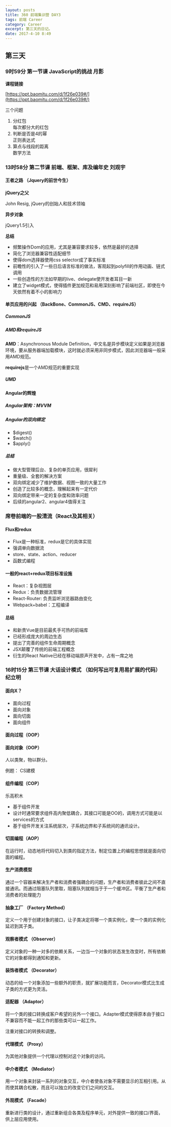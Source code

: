 ```yaml
---
layout: posts
title: 360 前端集训营 DAY3
tags: 前端 Career
category: Career
excerpt: 第三天的日记。
date: 2017-4-10 8:49
---
```


## 第三天

### 9时59分 第一节课 JavaScript的挑战 月影

**课程链接**  

[https://ppt.baomitu.com/d/1f26e039#/](https://ppt.baomitu.com/d/1f26e039#/)

三个问题

1. 分红包  
每次都分大的红包
2. 判断是否是4的幂  
正则表达式
3. 算点与线段的距离  
数学方法

### 13时58分 第二节课 前端、框架、库及编年史 刘观宇

#### 王者之路 （Jquery的前世今生）

**jQuery之父**

John Resig, jQuery的创始人和技术领袖

**异步对象**

jQuery1.5引入

**总结**

- 频繁操作Dom的应用，尤其是兼容要求较多，依然是最好的选择
- 简化了浏览器兼容性适配细节
- 使得dom选择器使用css selector成了事实标准
- 前瞻性的引入了一些日后语言标准的做法，客观起到polyfill的作用动画、链式调用
- 一些创造性的方法如早期的live、delegate使开发者耳目一新
- 建立了widget模式，使得插件更加规范和易用深刻影响了前端社区，即使在今天依然有着不小的影响力

#### 单页应用的兴起 （BackBone、CommonJS、CMD、requireJS）

##### CommonJS

##### AMD和requireJS

**AMD**：Asynchronous Module Definition，中文名是异步模块定义如果是浏览器环境，要从服务器端加载模块，这时就必须采用非同步模式，因此浏览器端一般采用AMD规范。

**requirejs**是一个AMD规范的重要实现

##### UMD

#### Angular的辉煌

##### Angular架构：MVVM

##### Angular的双向绑定

- $digest()
- $watch()
- $apply()

##### 总结

- 做大型管理后台、复杂的单页应用，很犀利
- 重量级、全套的解决方案
- 双向绑定减少了维护数据、视图一致的大量工作
- 创造了比较多的概念，理解起来有一定代价
- 双向绑定带来一定的复杂度和效率问题
- 后续的angular2、angular4值得关注

### 席卷前端的一股清流（React及其相关）

#### Flux和redux

- Flux是一种标准，redux是它的具体实现
- 强调单向数据流
- store、state、action、reducer
- 函数式编程

#### 一般的react+redux项目标准设施

- React：复杂视图层
- Redux：负责数据流管理
- React-Router: 负责监听浏览器路由变化
- Webpack+babel：工程编译

#### 总结

- 和新贵Vue是目前最炙手可热的前端库
- 已经形成庞大的周边生态
- 提出了完善的组件生命周期概念
- JSX颠覆了传统的前端工程概念
- 衍生的React Native已经在移动端原声开发中，占有一席之地

### 16时15分 第三节课 大话设计模式 （如何写出可复用易扩展的代码）纪立明

#### 面向X？

- 面向过程
- 面向对象
- 面向切面
- 面向组件


#### 面向过程（OOP）

#### 面向对象（OOP）

人以类聚，物以群分。

例题： CS建模

#### 组件编程（COP）

乐高积木

- 基于组件开发
- 设计时通常要求组件高内聚低耦合，其接口可能是OO的，调用方式可能是以services的方式
- 基于组件开发关注系统层次，子系统边界和子系统间的通讯设计。

#### 切面编程（AOP）

在运行时，动态地将代码切入到类的指定方法，制定位置上的编程思想就是面向切面的编程。

#### 生产消费模型

通过一个容器来解决生产者和消费者强耦合的问题，生产者和消费者彼此之间不直接通讯。而通过阻塞队列里取，阻塞队列就相当于于一个缓冲区。平衡了生产者和消费者的处理能力

#### 抽象工厂 （Factory Method）

定义一个用于创建对象的接口，让子类决定将哪一个类实例化，使一个类的实例化延迟到其子类。

#### 观察者模式 （Observer）

定义对象的一种一对多的依赖关系，一边当一个对象的状态发生改变时，所有依赖它的对象都得到通知和更新。

#### 装饰者模式 （Decorator）

动态的给一个对象添加一些额外的职责，就扩展功能而言，Decorator模式比生成子类的方式更为灵活。

#### 适配器 （Adaptor）

将一个类的接口转换成客户希望的另外一个接口。Adapter模式使得原本由于接口不兼容而不能一起工作的那些类可以一起工作。

注重对接口的转换和调整。

#### 代理模式 （Proxy）

为其他对象提供一个代理以控制对这个对象的访问。

#### 中介者模式 （Mediator）

用一个对象来封装一系列的对象交互，中介者使各对象不需要显示的互相引用。从而使其耦合松散，而且可以独立的改变它们之间的交互。

#### 外观模式 （Facade）

重新进行类的设计，通过重新组合各类及程序单元，对外提供一致的接口/界面，供上层应用使用。